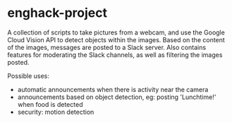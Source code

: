 # enghack-project

A collection of scripts to take pictures from a webcam, and use the Google Cloud Vision API to detect objects within the images.
Based on the content of the images, messages are posted to a Slack server. Also contains features for moderating the Slack channels, as well as filtering the images posted.

Possible uses:
- automatic announcements when there is activity near the camera
- announcements based on object detection, eg: posting 'Lunchtime!' when food is detected
- security: motion detection
